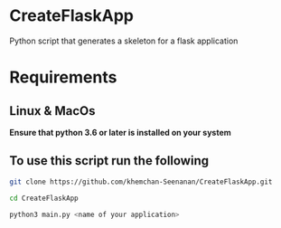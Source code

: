 # CreateFlaskApp
Python script that generates a skeleton for a flask application

# Requirements
## Linux & MacOs
**Ensure that python 3.6 or later is installed on your system**

## To use this script run the following

```bash
git clone https://github.com/khemchan-Seenanan/CreateFlaskApp.git
```
```bash
cd CreateFlaskApp
```
```bash
python3 main.py <name of your application>
```

